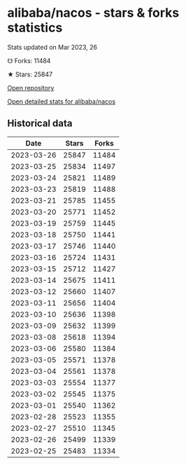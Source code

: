 # alibaba/nacos - stars & forks statistics

Stats updated on Mar 2023, 26

☋ Forks: 11484

★ Stars: 25847

[Open repository](https://github.com/alibaba/nacos)

[Open detailed stats for alibaba/nacos](https://reviewgithub.com/rep/alibaba/nacos)

## Historical data
| Date | Stars | Forks |
|------|-------|-------|
| 2023-03-26 | 25847 | 11484 | 
| 2023-03-25 | 25834 | 11497 | 
| 2023-03-24 | 25821 | 11489 | 
| 2023-03-23 | 25819 | 11488 | 
| 2023-03-21 | 25785 | 11455 | 
| 2023-03-20 | 25771 | 11452 | 
| 2023-03-19 | 25759 | 11445 | 
| 2023-03-18 | 25750 | 11441 | 
| 2023-03-17 | 25746 | 11440 | 
| 2023-03-16 | 25724 | 11431 | 
| 2023-03-15 | 25712 | 11427 | 
| 2023-03-14 | 25675 | 11411 | 
| 2023-03-12 | 25660 | 11407 | 
| 2023-03-11 | 25656 | 11404 | 
| 2023-03-10 | 25636 | 11398 | 
| 2023-03-09 | 25632 | 11399 | 
| 2023-03-08 | 25618 | 11394 | 
| 2023-03-06 | 25580 | 11384 | 
| 2023-03-05 | 25571 | 11378 | 
| 2023-03-04 | 25561 | 11378 | 
| 2023-03-03 | 25554 | 11377 | 
| 2023-03-02 | 25545 | 11375 | 
| 2023-03-01 | 25540 | 11362 | 
| 2023-02-28 | 25523 | 11355 | 
| 2023-02-27 | 25510 | 11345 | 
| 2023-02-26 | 25499 | 11339 | 
| 2023-02-25 | 25483 | 11334 | 

